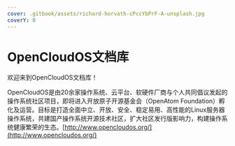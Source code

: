 ```yaml
---
cover: .gitbook/assets/richard-horvath-cPccYbPrF-A-unsplash.jpg
coverY: 0
---
```


# OpenCloudOS文档库

欢迎来到OpenCloudOS文档库！

OpenCloudOS是由20余家操作系统、云平台、软硬件厂商与个人共同倡议发起的操作系统社区项目，即将进入开放原子开源基金会（OpenAtom Foundation）孵化及运营。目标是打造全面中立、开放、安全、稳定易用、高性能的Linux服务器操作系统，共建国产操作系统开源技术社区，扩大社区发行版影响力，构建操作系统健康繁荣的生态。[http://www.opencloudos.org/](http://www.opencloudos.org/)

